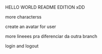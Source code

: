 HELLO WORLD README EDITION xDD 

more characterss

create an avatar for user

more lineees pra diferenciar da outra branch

login and logout
